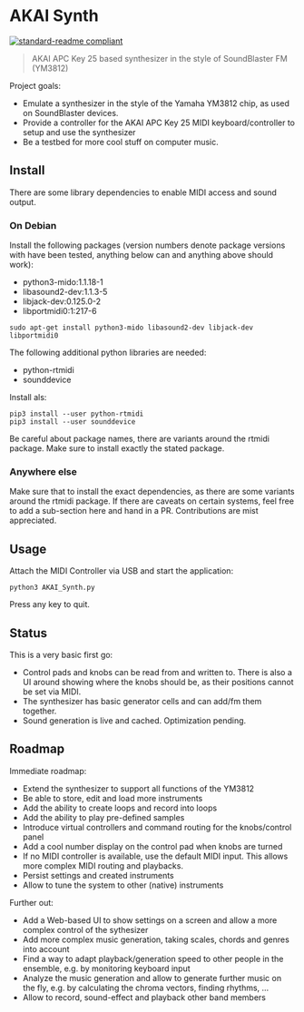 # AKAI Synth

[![standard-readme compliant](https://img.shields.io/badge/readme%20style-standard-brightgreen.svg?style=flat-square)](https://github.com/RichardLitt/standard-readme)

> AKAI APC Key 25 based synthesizer in the style of SoundBlaster FM (YM3812)

Project goals:

* Emulate a synthesizer in the style of the Yamaha YM3812 chip, as used on SoundBlaster devices.
* Provide a controller for the AKAI APC Key 25 MIDI keyboard/controller to setup and use the synthesizer
* Be a testbed for more cool stuff on computer music.

## Install

There are some library dependencies to enable MIDI access and sound output.

### On Debian 

Install the following packages (version numbers denote package versions with have been tested, anything below can and anything above should work):
* python3-mido:1.1.18-1
* libasound2-dev:1.1.3-5
* libjack-dev:0.125.0-2
* libportmidi0:1:217-6

```
sudo apt-get install python3-mido libasound2-dev libjack-dev libportmidi0
```

The following additional python libraries are needed:
* python-rtmidi
* sounddevice

Install als:
```
pip3 install --user python-rtmidi
pip3 install --user sounddevice
```

Be careful about package names, there are variants around the rtmidi package. Make sure to install exactly the stated package.

### Anywhere else

Make sure that to install the exact dependencies, as there are some variants around the rtmidi package. If there are caveats on certain systems, feel free to add a sub-section here and hand in a PR. Contributions are mist appreciated.

## Usage

Attach the MIDI Controller via USB and start the application:

```
python3 AKAI_Synth.py
```

Press any key to quit.

## Status
This is a very basic first go:
* Control pads and knobs can be read from and written to. There is also a UI around showing where the knobs should be, as their positions cannot be set via MIDI.
* The synthesizer has basic generator cells and can add/fm them together.
* Sound generation is live and cached. Optimization pending.


## Roadmap
Immediate roadmap:
* Extend the synthesizer to support all functions of the YM3812
* Be able to store, edit and load more instruments
* Add the ability to create loops and record into loops
* Add the ability to play pre-defined samples
* Introduce virtual controllers and command routing for the knobs/control panel
* Add a cool number display on the control pad when knobs are turned
* If no MIDI controller is available, use the default MIDI input. This allows more complex MIDI routing and playbacks.
* Persist settings and created instruments
* Allow to tune the system to other (native) instruments

Further out:
* Add a Web-based UI to show settings on a screen and allow a more complex control of the sythesizer
* Add more complex music generation, taking scales, chords and genres into account
* Find a way to adapt playback/generation speed to other people in the ensemble, e.g. by monitoring keyboard input
* Analyze the music generation and allow to generate further music on the fly, e.g. by calculating the chroma vectors, finding rhythms, …
* Allow to record, sound-effect and playback other band members
